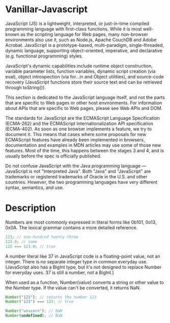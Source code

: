 # Vanillar-Javascript
JavaScript (JS) is a lightweight, interpreted, or just-in-time compiled programming language with first-class functions. While it is most well-known as the scripting language for Web pages, many non-browser environments also use it, such as Node.js, Apache CouchDB and Adobe Acrobat. JavaScript is a prototype-based, multi-paradigm, single-threaded, dynamic language, supporting object-oriented, imperative, and declarative (e.g. functional programming) styles.

JavaScript's dynamic capabilities include runtime object construction, variable parameter lists, function variables, dynamic script creation (via eval), object introspection (via for...in and Object utilities), and source-code recovery (JavaScript functions store their source text and can be retrieved through toString()).

This section is dedicated to the JavaScript language itself, and not the parts that are specific to Web pages or other host environments. For information about APIs that are specific to Web pages, please see Web APIs and DOM.

The standards for JavaScript are the ECMAScript Language Specification (ECMA-262) and the ECMAScript Internationalization API specification (ECMA-402). As soon as one browser implements a feature, we try to document it. This means that cases where some proposals for new ECMAScript features have already been implemented in browsers, documentation and examples in MDN articles may use some of those new features. Most of the time, this happens between the stages 3 and 4, and is usually before the spec is officially published.

Do not confuse JavaScript with the Java programming language — JavaScript is not "Interpreted Java". Both "Java" and "JavaScript" are trademarks or registered trademarks of Oracle in the U.S. and other countries. However, the two programming languages have very different syntax, semantics, and use.

# Description
Numbers are most commonly expressed in literal forms like 0b101, 0o13, 0x0A. The lexical grammar contains a more detailed reference.

```javascript
123; // one-hundred twenty-three
123.0; // same
123 === 123.0; // true

```

A number literal like 37 in JavaScript code is a floating-point value, not an integer. There is no separate integer type in common everyday use. (JavaScript also has a BigInt type, but it's not designed to replace Number for everyday uses. 37 is still a number, not a BigInt.)

When used as a function, Number(value) converts a string or other value to the Number type. If the value can't be converted, it returns NaN.

```javascript
Number("123"); // returns the number 123
Number("123") === 123; // true

Number("unicorn"); // NaN
Number(undefined); // NaN


```

